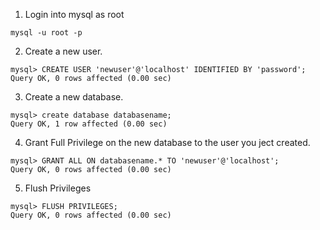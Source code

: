 1. Login into mysql as root
```
mysql -u root -p
```
2. Create a new user. 
```
mysql> CREATE USER 'newuser'@'localhost' IDENTIFIED BY 'password';
Query OK, 0 rows affected (0.00 sec)
```
3. Create a new database.
```
mysql> create database databasename;
Query OK, 1 row affected (0.00 sec)
```
4. Grant Full Privilege on the new database to the user you ject created. 
```
mysql> GRANT ALL ON databasename.* TO 'newuser'@'localhost';
Query OK, 0 rows affected (0.00 sec)
```
5. Flush Privileges 
```
mysql> FLUSH PRIVILEGES; 
Query OK, 0 rows affected (0.00 sec)
```